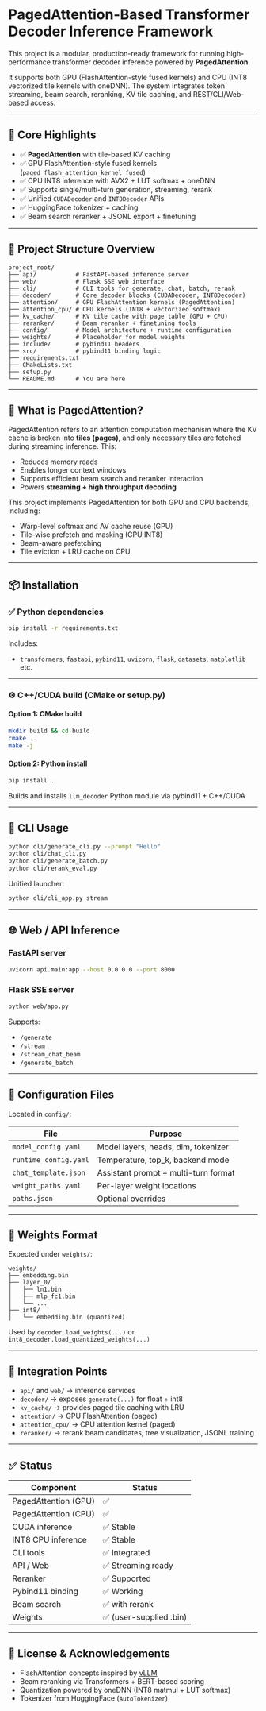 # PagedAttention-Based Transformer Decoder Inference Framework

This project is a modular, production-ready framework for running high-performance transformer decoder inference powered by **PagedAttention**.

It supports both GPU (FlashAttention-style fused kernels) and CPU (INT8 vectorized tile kernels with oneDNN). The system integrates token streaming, beam search, reranking, KV tile caching, and REST/CLI/Web-based access.

---

## 🚀 Core Highlights

- ✅ **PagedAttention** with tile-based KV caching
- ✅ GPU FlashAttention-style fused kernels (`paged_flash_attention_kernel_fused`)
- ✅ CPU INT8 inference with AVX2 + LUT softmax + oneDNN
- ✅ Supports single/multi-turn generation, streaming, rerank
- ✅ Unified `CUDADecoder` and `INT8Decoder` APIs
- ✅ HuggingFace tokenizer + caching
- ✅ Beam search reranker + JSONL export + finetuning

---

## 📁 Project Structure Overview

```
project_root/
├── api/           # FastAPI-based inference server
├── web/           # Flask SSE web interface
├── cli/           # CLI tools for generate, chat, batch, rerank
├── decoder/       # Core decoder blocks (CUDADecoder, INT8Decoder)
├── attention/     # GPU FlashAttention kernels (PagedAttention)
├── attention_cpu/ # CPU kernels (INT8 + vectorized softmax)
├── kv_cache/      # KV tile cache with page table (GPU + CPU)
├── reranker/      # Beam reranker + finetuning tools
├── config/        # Model architecture + runtime configuration
├── weights/       # Placeholder for model weights
├── include/       # pybind11 headers
├── src/           # pybind11 binding logic
├── requirements.txt
├── CMakeLists.txt
├── setup.py
└── README.md      # You are here
```

---

## 🧠 What is PagedAttention?

PagedAttention refers to an attention computation mechanism where the KV cache is broken into **tiles (pages)**, and only necessary tiles are fetched during streaming inference. This:

- Reduces memory reads
- Enables longer context windows
- Supports efficient beam search and reranker interaction
- Powers **streaming + high throughput decoding**

This project implements PagedAttention for both GPU and CPU backends, including:

- Warp-level softmax and AV cache reuse (GPU)
- Tile-wise prefetch and masking (CPU INT8)
- Beam-aware prefetching
- Tile eviction + LRU cache on CPU

---

## 📦 Installation

### ✅ Python dependencies

```bash
pip install -r requirements.txt
```

Includes:
- `transformers`, `fastapi`, `pybind11`, `uvicorn`, `flask`, `datasets`, `matplotlib` etc.

---

### ⚙️ C++/CUDA build (CMake or setup.py)

#### Option 1: CMake build

```bash
mkdir build && cd build
cmake ..
make -j
```

#### Option 2: Python install

```bash
pip install .
```

Builds and installs `llm_decoder` Python module via pybind11 + C++/CUDA

---

## 🧪 CLI Usage

```bash
python cli/generate_cli.py --prompt "Hello"
python cli/chat_cli.py
python cli/generate_batch.py
python cli/rerank_eval.py
```

Unified launcher:

```bash
python cli/cli_app.py stream
```

---

## 🌐 Web / API Inference

### FastAPI server

```bash
uvicorn api.main:app --host 0.0.0.0 --port 8000
```

### Flask SSE server

```bash
python web/app.py
```

Supports:

- `/generate`
- `/stream`
- `/stream_chat_beam`
- `/generate_batch`

---

## 📄 Configuration Files

Located in `config/`:

| File                     | Purpose |
|--------------------------|---------|
| `model_config.yaml`      | Model layers, heads, dim, tokenizer |
| `runtime_config.yaml`    | Temperature, top_k, backend mode |
| `chat_template.json`     | Assistant prompt + multi-turn format |
| `weight_paths.yaml`      | Per-layer weight locations |
| `paths.json`             | Optional overrides |

---

## 💾 Weights Format

Expected under `weights/`:

```
weights/
├── embedding.bin
├── layer_0/
│   ├── ln1.bin
│   ├── mlp_fc1.bin
│   └── ...
├── int8/
│   └── embedding.bin (quantized)
```

Used by `decoder.load_weights(...)` or `int8_decoder.load_quantized_weights(...)`

---

## 🧩 Integration Points

- `api/` and `web/` → inference services
- `decoder/` → exposes `generate(...)` for float + int8
- `kv_cache/` → provides paged tile caching with LRU
- `attention/` → GPU FlashAttention (paged)
- `attention_cpu/` → CPU attention kernel (paged)
- `reranker/` → rerank beam candidates, tree visualization, JSONL training

---

## ✅ Status

| Component         | Status |
|-------------------|--------|
| PagedAttention (GPU) | ✅ |
| PagedAttention (CPU) | ✅ |
| CUDA inference    | ✅ Stable |
| INT8 CPU inference | ✅ Stable |
| CLI tools         | ✅ Integrated |
| API / Web         | ✅ Streaming ready |
| Reranker          | ✅ Supported |
| Pybind11 binding  | ✅ Working |
| Beam search       | ✅ with rerank |
| Weights           | ✅ (user-supplied .bin) |

---

## 📘 License & Acknowledgements

- FlashAttention concepts inspired by [vLLM](https://github.com/vllm-project/vllm)
- Beam reranking via Transformers + BERT-based scoring
- Quantization powered by oneDNN (INT8 matmul + LUT softmax)
- Tokenizer from HuggingFace (`AutoTokenizer`)
